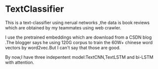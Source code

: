 # TextClassifier

This is a text-classifier using nerual networks ,the data is book reviews which are obtained by my teammates using web crawler.

I use the pretrained embeddings which are download from a CSDN blog .The blogger says he using 120G corpus to train the 60W+ chinese word vectors by word2vec.But I can't say that those are good.

By now,I have three indepentent model:TextCNN,TextLSTM and bi-LSTM with attention.